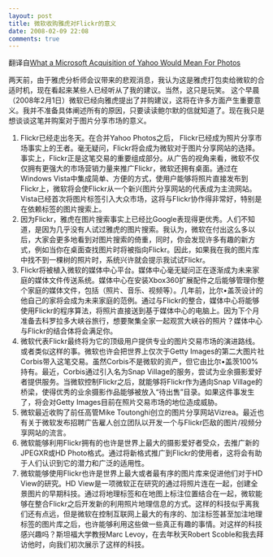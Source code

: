 ```yaml
---
layout: post
title: 微软收购雅虎对Flickr的意义
date: 2008-02-09 22:08
comments: true
---
```

翻译自<a href="http://thomashawk.com/2008/02/what-microsoft-acquisition-of-yahoo.html">What a Microsoft Acquisition of Yahoo Would Mean For Photos</a>

两天前，由于雅虎分析师会议带来的悲观消息，我认为这是雅虎打包卖给微软的合适时机，现在看起来某些人已经听从了我的建议。当然，这只是玩笑。 这个早晨（2008年2月1日）微软已经向雅虎提出了并购建议，这将在许多方面产生重要意义。我并不准备具体阐述所有的原因，只要读读鲍尔默的信就知道了。现在我只是想谈谈这笔并购案对于图片分享市场的意义。
<ol>
	<li>Flickr已经走出冬天。在合并Yahoo Photos之后， Flickr已经成为照片分享市场事实上的王者。毫无疑问，Flickr将会成为微软对于图片分享网站的选择。事实上，Flickr正是这笔交易的重要组成部分。从广告的视角来看，微软不仅仅拥有更强大的市场营销力量来推广Flickr，微软还拥有桌面。通过在Windows Vista中集成简单、方便的方式，使用户能够将照片直接发布到Flickr上，微软将会使Flickr从一个新兴图片分享网站的代表成为主流网站。Vista已经首次将图片标签引入大众市场，这将与Flickr协作得非常好，特别是在依赖标签的图片搜索上。</li>
	<li>因为Flickr，雅虎在图片搜索事实上已经比Google表现得更优秀。人们不知道，是因为几乎没有人试过雅虎的图片搜索。我认为，微软在付出这么多以后，大家会更多地看到对图片搜索的倚重，同时，你会发现许多有趣的新方式，例如当你在桌面查找图片时将被指向Flickr。因此，如果我在我的图片库中找不到一棵树的照片时，系统兴许就会提示我试试Flickr。</li>
	<li>Flickr将被植入微软的媒体中心平台。媒体中心毫无疑问正在逐渐成为未来家庭的媒体文件传送系统。媒体中心在安装Xbox360扩展配件之后能够管理你整个家庭的媒体文件，包括（照片、音乐、视频等）。几年前，比尔•盖茨设计的他自己的家将会成为未来家庭的范例。通过与Flickr的整合，媒体中心将能够使用Flickr的程序算法，将照片直接送到基于媒体中心的电脑上。因为下个月准备去科罗拉多大峡谷旅行，想要聚集全家一起观赏大峡谷的照片？媒体中心与Flickr的结合体将会满足你。</li>
	<li>微软代表Flickr最终将为它的顶级用户提供专业的图片交易市场的演进路线。或者类似这样的事。微软也许会把世界上仅次于Getty Images的第二大图片社Corbis带入这笔交易。虽然Corbis不是微软的资产，但它由比尔•盖茨100%持有。最近，Corbis通过引入名为Snap Village的服务，尝试为业余摄影爱好者提供服务。当微软控制Flickr之后，就能够将Flickr作为通向Snap Village的桥梁，使得优秀的业余摄影作品能够被放入“待出售”目录。如果这件事发生了，将会对Getty Images目前在照片交易市场的地位造成威胁。</li>
	<li>微软最近收购了前任高管Mike Toutonghi创立的图片分享网站Vizrea。最近也有关于微软发布招聘广告雇人创立团队以开发一个与Flickr匹敌的图片/视频分享网站的流言。</li>
	<li>微软能够利用Flickr拥有的也许是世界上最大的摄影爱好者受众，去推广新的JPEGXR或HD Photo格式。通过将新格式推广到Flickr的使用者，这将会有助于人们认识到它的潜力和广泛的适用性。</li>
	<li>微软能够使用Flickr也许是世界上最大或者最有序的图片库来促进他们对于HD View的研究。HD View是一项微软正在研究的通过将照片连在一起，创建全景图片的早期科技。通过将地理标签和在地图上标注位置结合在一起，微软能够在整合Flickr之后开发新的利用照片地理信息的方式。这样的科技似乎离我们还有点远，但是微软在控制互联网上最大的有序的、加注标签甚至加注地理标签的图片库之后，也许能够利用这些做一些真正有趣的事情。对这样的科技感兴趣吗？斯坦福大学教授Marc Levoy，在去年秋天Robert Scoble和我去拜访他时，向我们初次展示了这样的科技。</li>
</ol>
